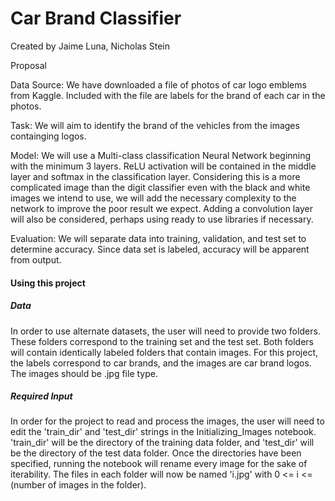 # Car Brand Classifier
Created by Jaime Luna, Nicholas Stein

Proposal

Data Source:
We have downloaded a file of photos of car logo emblems from Kaggle.
Included with the file are labels for the brand of each car in the photos.

Task:
We will aim to identify the brand of the vehicles from the images containging logos.

Model:
We will use a Multi-class classification Neural Network beginning with the minimum 3 layers.
ReLU activation will be contained in the middle layer and softmax in the classification layer.
Considering this is a more complicated image than the digit classifier even with the black and white
images we intend to use, we will add the necessary complexity to the network to improve the
poor result we expect. Adding a convolution layer will also be considered, perhaps using ready to use
libraries if necessary.

Evaluation:
We will separate data into training, validation, and test set to determine accuracy. Since data set is labeled,
accuracy will be apparent from output.

#### Using this project
##### Data
In order to use alternate datasets, the user will need to provide two folders. These folders correspond to the training set and the test set. Both folders will contain identically labeled folders that contain images. For this project, the labels correspond to car brands, and the images are car brand logos. The images should be .jpg file type.

##### Required Input
In order for the project to read and process the images, the user will need to edit the 'train_dir' and 'test_dir' strings in the Initializing_Images notebook. 'train_dir' will be the directory of the training data folder, and 'test_dir' will be the directory of the test data folder. Once the directories have been specified, running the notebook will rename every image for the sake of iterability. The files in each folder will now be named 'i.jpg' with 0 <= i <= (number of images in the folder).
